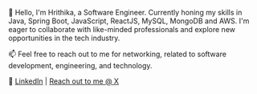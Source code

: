 👋 Hello, I'm Hrithika, a Software Engineer.
Currently honing my skills in Java, Spring Boot, JavaScript, ReactJS, MySQL, MongoDB and AWS. I'm eager to collaborate with like-minded professionals and explore new opportunities in the tech industry.

📫 Feel free to reach out to me for networking, related to software development, engineering, and technology.

🔗 [LinkedIn](https://www.linkedin.com/in/hrithika-gowlikar22/) | [Reach out to me @ X](https://x.com/Hrithika22?t=shn8GVSx6jWOniX456-pWg&s=09)


<!---
Hrithika22/Hrithika22 is a ✨ special ✨ repository because its `README.md` (this file) appears on your GitHub profile.
You can click the Preview link to take a look at your changes.
--->
